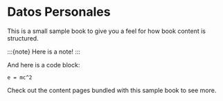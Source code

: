 # Datos Personales

This is a small sample book to give you a feel for how book content is
structured.

:::{note}
Here is a note!
:::

And here is a code block:

```
e = mc^2
```

Check out the content pages bundled with this sample book to see more.
